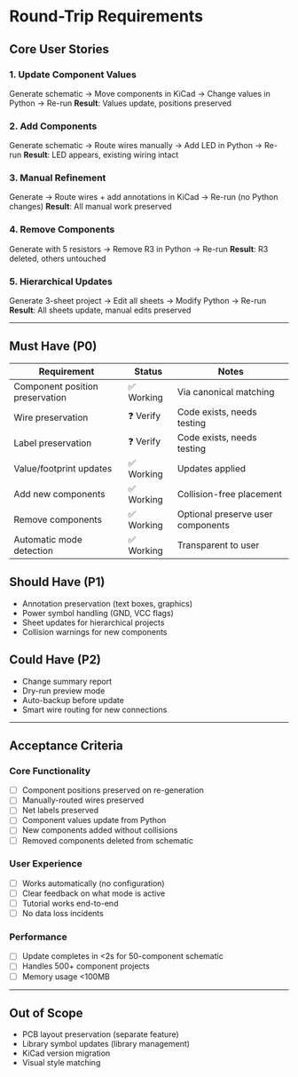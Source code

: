 # Round-Trip Requirements

## Core User Stories

### 1. Update Component Values
Generate schematic → Move components in KiCad → Change values in Python → Re-run
**Result**: Values update, positions preserved

### 2. Add Components
Generate schematic → Route wires manually → Add LED in Python → Re-run
**Result**: LED appears, existing wiring intact

### 3. Manual Refinement
Generate → Route wires + add annotations in KiCad → Re-run (no Python changes)
**Result**: All manual work preserved

### 4. Remove Components
Generate with 5 resistors → Remove R3 in Python → Re-run
**Result**: R3 deleted, others untouched

### 5. Hierarchical Updates
Generate 3-sheet project → Edit all sheets → Modify Python → Re-run
**Result**: All sheets update, manual edits preserved

---

## Must Have (P0)

| Requirement | Status | Notes |
|------------|--------|-------|
| Component position preservation | ✅ Working | Via canonical matching |
| Wire preservation | ❓ Verify | Code exists, needs testing |
| Label preservation | ❓ Verify | Code exists, needs testing |
| Value/footprint updates | ✅ Working | Updates applied |
| Add new components | ✅ Working | Collision-free placement |
| Remove components | ✅ Working | Optional preserve user components |
| Automatic mode detection | ✅ Working | Transparent to user |

## Should Have (P1)

- Annotation preservation (text boxes, graphics)
- Power symbol handling (GND, VCC flags)
- Sheet updates for hierarchical projects
- Collision warnings for new components

## Could Have (P2)

- Change summary report
- Dry-run preview mode
- Auto-backup before update
- Smart wire routing for new connections

---

## Acceptance Criteria

### Core Functionality
- [ ] Component positions preserved on re-generation
- [ ] Manually-routed wires preserved
- [ ] Net labels preserved
- [ ] Component values update from Python
- [ ] New components added without collisions
- [ ] Removed components deleted from schematic

### User Experience
- [ ] Works automatically (no configuration)
- [ ] Clear feedback on what mode is active
- [ ] Tutorial works end-to-end
- [ ] No data loss incidents

### Performance
- [ ] Update completes in <2s for 50-component schematic
- [ ] Handles 500+ component projects
- [ ] Memory usage <100MB

---

## Out of Scope

- PCB layout preservation (separate feature)
- Library symbol updates (library management)
- KiCad version migration
- Visual style matching
